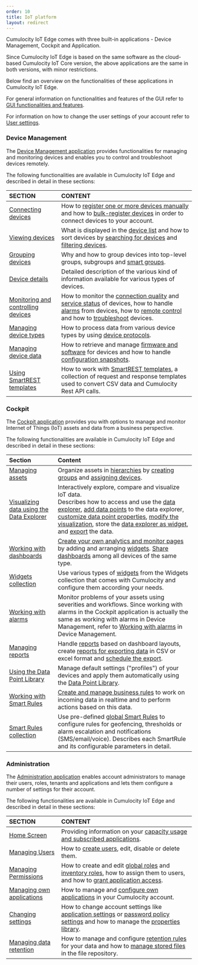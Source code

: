 ```yaml
---
order: 10
title: IoT platform
layout: redirect
---
```


Cumulocity IoT Edge comes with three built-in applications - Device Management, Cockpit and Application. 

Since Cumulocity IoT Edge is based on the same software as the cloud-based Cumulocity IoT Core version, the above applications are the same in both versions, with minor restrictions. 

Below find an overview on the functionalities of these applications in Cumulocity IoT Edge. 

For general information on functionalities and features of the GUI refer to [GUI functionalities and features](/guides/users-guide/overview#gui-features).

For information on how to change the user settings of your account refer to [User settings](/guides/users-guide/overview#user-settings).

### Device Management

The [Device Management application](/guides/users-guide/device-management) provides functionalities for managing and monitoring devices and enables you to control and troubleshoot devices remotely.

The following functionalities are available in Cumulocity IoT Edge and described in detail in these sections:

|SECTION|CONTENT|
|:---|:---|
|[Connecting devices](/guides/users-guide/device-management#device-registration)|How to [register one or more devices manually](/guides/users-guide/device-management#device-registration-manually) and how to [bulk-register devices](/guides/users-guide/device-management#creds-upload) in order to connect devices to your account.
|[Viewing devices](/guides/users-guide/device-management#viewing-devices)|What is displayed in the [device list](/guides/users-guide/device-management#device-list) and how to sort devices by [searching for devices](/guides/users-guide/device-management#searching-devices) and [filtering devices](/guides/users-guide/device-management#filtering-devices).
|[Grouping devices](/guides/users-guide/device-management#grouping-devices)|Why and how to group devices into top-level groups, subgroups and [smart groups](/guides/users-guide/device-management#smart-groups).
|[Device details](/guides/users-guide/device-management#device-details)|Detailed description of the various kind of  information available for various types of  devices.
|[Monitoring and controlling devices](/guides/users-guide/device-management#monitoring-and-controlling-devices)|How to monitor the [connection quality](/guides/users-guide/device-management#connection-monitoring) and [service status](/guides/users-guide/device-management#monitoring-services) of devices, how to handle [alarms](/guides/users-guide/device-management#alarm-monitoring) from devices, how to [remote control](/guides/users-guide/device-management#operation-monitoring) and how to [troubleshoot](/guides/users-guide/device-management#events-all) devices.
|[Managing device types](/guides/users-guide/device-management#managing-device-types)|How to process data from various device types by using [device protocols](/guides/users-guide/device-management#managing-device-types). 
|[Managing device data](/guides/users-guide/device-management#managing-device-data)|How to retrieve and manage [firmware and software](/guides/users-guide/device-management#software-repo) for devices and how to handle [configuration snapshots](/guides/users-guide/device-management#configuration-repository). 
|[Using SmartREST templates](/guides/users-guide/device-management#smartrest-templates)|How to work with [SmartREST  templates](/guides/users-guide/device-management#smartrest-templates), a collection of request and response templates used to convert CSV data and Cumulocity Rest API calls.

### Cockpit

The [Cockpit application](/guides/users-guide/cockpit) provides you with options to manage and monitor  Internet of Things (IoT) assets and data from a business perspective.

The following functionalities are available in Cumulocity IoT Edge and described in detail in these sections:

|Section|Content|
|:---|:---|
|[Managing assets](/guides/users-guide/cockpit#managing-assets)|Organize assets in [hierarchies](/guides/users-guide/cockpit#hierarchies) by [creating groups](/guides/users-guide/cockpit#creating-groups) and [assigning devices](/guides/users-guide/cockpit#assigning-devices).
|[Visualizing data using the Data Explorer](/guides/users-guide/cockpit#data-explorer)|Interactively explore, compare and visualize IoT data. <br> Describes how to access and use the [data explorer](/guides/users-guide/cockpit#data-explorer), [add data points](/guides/users-guide/cockpit#add-data-points) to the data explorer, [customize data point properties](/guides/users-guide/cockpit#customize-data-points), [modify the visualization](/guides/users-guide/cockpit#change-visualization), store the [data explorer as widget](/guides/users-guide/cockpit#create-widget), and [export](/guides/users-guide/cockpit#export-data) the data. 
|[Working with dashboards](/guides/users-guide/cockpit#dashboards)|[Create your own analytics and monitor pages](/guides/users-guide/cockpit#creating-dashboards) by adding and arranging [widgets](/guides/users-guide/cockpit#adding-widgets). [Share dashboards](/guides/users-guide/cockpit#sharing-dashboards) among all devices of the same type. 
|[Widgets collection](/guides/users-guide/cockpit#widgets)|Use various types of [widgets](/guides/users-guide/cockpit#widgets) from the Widgets collection that comes with Cumulocity and configure them according your needs.
|[Working with alarms](/guides/users-guide/device-management/#alarm-monitoring)|Monitor problems of your assets using severities and workflows. Since working with alarms in the Cockpit application is actually the same as working with alarms in Device Management, refer to [Working with alarms](/guides/users-guide/device-management/#alarm-monitoring) in Device Management. 
|[Managing reports](/guides/users-guide/cockpit#reports)|Handle [reports](/guides/users-guide/cockpit#reports) based on dashboard layouts, create [reports for exporting data](/guides/users-guide/cockpit#reporting) in CSV or excel format and [schedule the export](/guides/users-guide/cockpit#schedule-export). 
|[Using the Data Point Library](/guides/users-guide/cockpit#data-point-library)|Manage default settings ("profiles") of your devices and apply them automatically using the [Data Point Library](/guides/users-guide/cockpit#data-point-library).
|[Working with Smart Rules](/guides/users-guide/cockpit#smart-rules)|[Create and manage business rules](/guides/users-guide/cockpit#create-rules) to work on incoming data in realtime and to perform actions based on this data.
|[Smart Rules collection](/guides/users-guide/cockpit#smart-rules-collection)|Use pre-defined [global Smart Rules](/guides/users-guide/cockpit#smart-rules-collection) to configure rules for geofencing, thresholds or alarm escalation and notifications (SMS/email/voice). Describes each SmartRule and its configurable parameters in detail.

### Administration

The [Administration application](/guides/users-guide/administration) enables account administrators to manage their users, roles, tenants and applications and lets them configure a number of settings for their account. 

The following functionalities are available in Cumulocity IoT Edge and described in detail in these sections:

|SECTION|CONTENT|
|:---|:---|
|[Home Screen](/guides/users-guide/administration#home-screen)|Providing information on your [capacity usage and subscribed applications](/guides/users-guide/administration#home-screen).
|[Managing Users](/guides/users-guide/administration#managing-users)|How to [create users](/guides/users-guide/administration#creating-users), edit, disable or delete them.
|[Managing Permissions](/guides/users-guide/administration#managing-permissions)|How to create and edit [global roles](/guides/users-guide/administration#global) and [inventory roles](/guides/users-guide/administration#inventory), how to assign them to users, and how to [grant application access](/guides/users-guide/administration#app-access).
|[Managing own applications](/guides/users-guide/administration#managing-applications)|How to manage and [configure own applications](/guides/users-guide/administration#managing-applications) in your Cumulocity account.
|[Changing settings](/guides/users-guide/administration#changing-settings)|How to change account settings like [application settings](/guides/users-guide/administration#default-app) or [password policy settings](/guides/users-guide/administration#changing-password-settings) and how to manage the [properties library](/guides/users-guide/administration#properties).
|[Managing data retention](/guides/users-guide/administration#retention-rules)|How to manage and configure [retention rules](/guides/users-guide/administration#retention-rules) for your data and how to [manage stored files](/guides/users-guide/administration#files) in the file repository.

